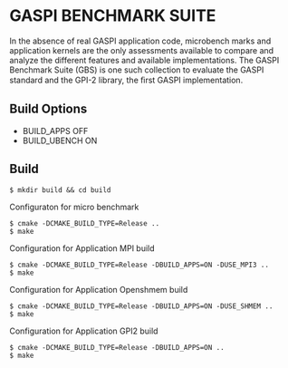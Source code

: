 # GASPI BENCHMARK SUITE
In the absence of real GASPI application code, microbench marks and application kernels are the only assessments available to compare and analyze the different features and available implementations. 
The GASPI Benchmark Suite (GBS) is one such collection to evaluate the GASPI standard and the GPI-2 library, the ﬁrst GASPI implementation.

## Build Options

* BUILD_APPS OFF
* BUILD_UBENCH ON

## Build

```
$ mkdir build && cd build
```
Configuraton for micro benchmark
```
$ cmake -DCMAKE_BUILD_TYPE=Release ..
$ make
```
Configuration for Application MPI build
```
$ cmake -DCMAKE_BUILD_TYPE=Release -DBUILD_APPS=ON -DUSE_MPI3 ..
$ make
```
Configuration for Application Openshmem build
```
$ cmake -DCMAKE_BUILD_TYPE=Release -DBUILD_APPS=ON -DUSE_SHMEM ..
$ make
```
Configuration for Application GPI2 build
```
$ cmake -DCMAKE_BUILD_TYPE=Release -DBUILD_APPS=ON ..
$ make
```
